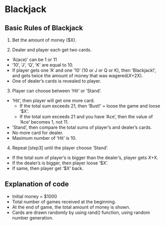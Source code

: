 # Blackjack

## Basic Rules of Blackjack

1. Bet the amount of money ($X).

2. Dealer and player each get two cards.
- ‘A(ace)’ can be 1 or 11
- ‘10’, ‘J’, ‘Q’, ‘K’ are equal to 10.
- If player gets one ‘A’ and one ‘10’ (10 or J or Q or K), then ‘Blackjack!’, and gets twice the amount of money that was wagered($X +$2X).
- One of dealer’s cards is revealed to player.
3. Player can choose between ‘Hit’ or ‘Stand’. 
- ‘Hit’, then player will get one more card. 
  - If the total sum exceeds 21, then ‘Bust!’ = loose the game and loose ‘$X’.
  - If the total sum exceeds 21 and you have ‘Ace’, then the value of ‘Ace’ becomes 1, not 11.
- ‘Stand’, then compare the total sums of player’s and dealer’s cards.
- No more card for dealer. 
- Maximum number of ‘Hit’ is 10.
4. Repeat [step3] until the player choose ‘Stand’.
- If the total sum of player’s is bigger than the dealer’s, player gets $X+$X.
- If the dealer’s is bigger, then player loose ‘$X’.
- If same, then player get ‘$X’ back.

## Explanation of code

- Initial money = $1000
- Total number of games received at the beginning.
- At the end of game, the total amount of money is shown.
- Cards are drawn randomly by using rand() function, using random number generation.
